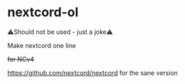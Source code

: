 # nextcord-ol

:warning:Should not be used - just a joke:warning:

Make nextcord one line

~~for NCv4~~

<https://github.com/nextcord/nextcord> for the sane version
